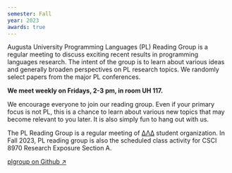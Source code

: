 ```yaml
---
semester: Fall
year: 2023
awards: true
---
```


Augusta University Programming Languages (PL) Reading Group is a regular meeting to discuss exciting recent results in programming languages research.
The intent of the group is to learn about various ideas and generally broaden perspectives on PL research topics.
We randomly select papers from the major PL conferences.

**We meet weekly on Fridays, 2-3 pm, in room UH 117.**

We encourage everyone to join our reading group. Even if your primary focus is not PL, this is a chance to learn about various new topics that may become relevant to you later.
It is also simply fun to hang out with us.

The PL Reading Group is a regular meeting of [ΔΛΔ](https://augusta.presence.io/organization/delta-lambda-delta) student organization.
In Fall 2023, PL reading group is also the scheduled class activity for CSCI 8970 Research Exposure Section A.

[plgroup on Github ↗](https://github.com/the-au-forml-lab/plgroup)